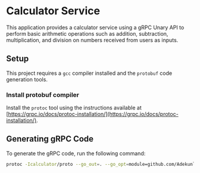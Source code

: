 # Calculator Service

This application provides a calculator service using a gRPC Unary API to perform basic arithmetic operations such as addition, subtraction, multiplication, and division on numbers received from users as inputs.

## Setup

This project requires a `gcc` compiler installed and the `protobuf` code generation tools.

### Install protobuf compiler

Install the `protoc` tool using the instructions available at [https://grpc.io/docs/protoc-installation/](https://grpc.io/docs/protoc-installation/).

## Generating gRPC Code

To generate the gRPC code, run the following command:

```bash
protoc -Icalculator/proto --go_out=. --go_opt=module=github.com/AdekunleDally/grpc-unary-api --go-grpc_out=. --go-grpc_opt=module=github.com/AdekunleDally/grpc-unary-api calculator/proto/calculator.proto

